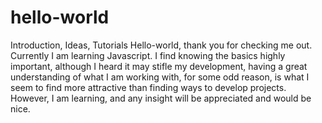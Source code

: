 # hello-world
Introduction, Ideas, Tutorials
Hello-world, thank you for checking me out.
Currently I am learning Javascript. I find knowing the basics highly important,
although I heard it may stifle my development, having a great understanding of what I am working with, for some odd reason,
is what I seem to find more attractive than finding ways to develop projects. 
However, I am learning, and any insight will be appreciated and would be nice.
